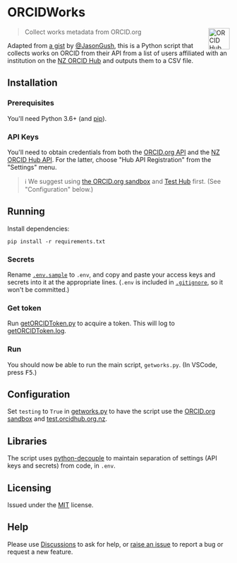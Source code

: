 # ORCIDWorks

<img src="https://orcidhub.org.nz/static/images/logo.png" align="right" width="48" height="48" alt="ORCID Hub logo">

> Collect works metadata from ORCID.org

Adapted from [a gist](https://gist.github.com/Jason-Gush/bcbab1c3c55e5684251ad3b8ee04eded) by [@JasonGush](https://github.com/Jason-Gush), this is a Python script that collects works on ORCID from their API from a list of users affiliated with an institution on the [NZ ORCID Hub](https://orcidhub.org.nz) and outputs them to a CSV file.

## Installation

### Prerequisites

You'll need Python 3.6+ (and [pip](https://pip.pypa.io/en/stable/)).

### API Keys

You'll need to obtain credentials from both the [ORCID.org API](https://info.orcid.org/documentation/features/public-api/) and the [NZ ORCID Hub API](https://orcidhub.org.nz/api-docs). For the latter, choose "Hub API Registration" from the "Settings" menu.

> ℹ We suggest using [the ORCID.org sandbox](https://sandbox.orcid.org/signin) and [Test Hub](https://test.orcidhub.org.nz) first. (See "Configuration" below.)

## Running

Install dependencies:

```shell
pip install -r requirements.txt
```

### Secrets

Rename [`.env.sample`](.env.sample) to `.env`, and copy and paste your access keys and secrets into it at the appropriate lines. (`.env` is included in [`.gitignore`](https://git-scm.com/docs/gitignore), so it won't be committed.)

### Get token

Run [getORCIDToken.py](getORCIDToken.py) to acquire a token. This will log to [getORCIDToken.log](getORCIDtoken.log).

### Run

You should now be able to run the main script, `getworks.py`. (In VSCode, press <kbd>F5</kbd>.) 

## Configuration

Set `testing` to `True` in [getworks.py](https://github.com/AMCollectionsData/ORCIDWorks/blob/4a862b19f71dc44929c532e0acd6f5f4cf535f2c/getworks.py#L20) to have the script use the [ORCID.org sandbox](https://sandbox.orcid.org) and [test.orcidhub.org.nz](https://test.orcidhub.org.nz).

## Libraries

The script uses [python-decouple](https://pypi.org/project/python-decouple/) to maintain separation of settings (API keys and secrets) from code, in `.env`.

## Licensing

Issued under the [MIT](/LICENSE) license.

## Help

Please use [Discussions](//github.com/AMCollectionsData/ORCIDWorks/discussions) to ask for help, or [raise an issue](//github.com/AMCollectionsData/ORCIDWorks/issues/new/choose) to report a bug or request a new feature.

